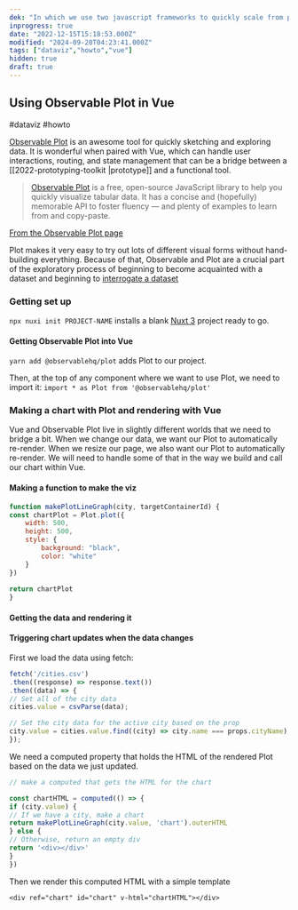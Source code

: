 ```yaml
---
dek: "In which we use two javascript frameworks to quickly scale from prototype to functional tool"
inprogress: true
date: "2022-12-15T15:18:53.000Z"
modified: "2024-09-20T04:23:41.000Z"
tags: ["dataviz","howto","vue"]
hidden: true
draft: true
---
```

## Using Observable Plot in Vue

#dataviz #howto

[Observable Plot](https://observablehq.com/@observablehq/plot) is an awesome tool for quickly sketching and exploring data. It is wonderful when paired with Vue, which can handle user interactions, routing, and state management that can be a bridge between a [[2022-prototyping-toolkit |prototype]] and a functional tool.

>[Observable Plot](https://github.com/observablehq/plot) is a free, open-source JavaScript library to help you quickly visualize tabular data. It has a concise and (hopefully) memorable API to foster fluency — and plenty of examples to learn from and copy-paste.

[From the Observable Plot page](https://observablehq.com/@observablehq/plot)

Plot makes it very easy to try out lots of different visual forms without hand-building everything. Because of that, Observable and Plot are a crucial part of the exploratory process of beginning to become acquainted with a dataset and beginning to [interrogate a dataset](https://observablehq.com/@ejfox/data-interrogation-template)

### Getting set up

`npx nuxi init PROJECT-NAME` installs a blank [Nuxt 3](https://nuxt.com) project ready to go.

#### Getting Observable Plot into Vue

`yarn add @observablehq/plot` adds Plot to our project.

Then, at the top of any component where we want to use Plot, we need to import it: `import * as Plot from '@observablehq/plot'`

### Making a chart with Plot and rendering with Vue

Vue and Observable Plot live in slightly different worlds that we need to bridge a bit. When we change our data, we want our Plot to automatically re-render. When we resize our page, we also want our Plot to automatically re-render. We will need to handle some of that in the way we build and call our chart within Vue.

#### Making a function to make the viz

```js
function makePlotLineGraph(city, targetContainerId) {
const chartPlot = Plot.plot({
	width: 500,
	height: 500,
	style: {
		background: "black",
		color: "white"
	}
})
  
return chartPlot
}
```

#### Getting the data and rendering it

#### Triggering chart updates when the data changes

First we load the data using fetch:

```js
fetch('/cities.csv')
.then((response) => response.text())
.then((data) => {
// Set all of the city data
cities.value = csvParse(data);

// Set the city data for the active city based on the prop
city.value = cities.value.find((city) => city.name === props.cityName);
});
```

We need a computed property that holds the HTML of the rendered Plot based on the data we just updated.

```js
// make a computed that gets the HTML for the chart

const chartHTML = computed(() => {
if (city.value) {
// If we have a city, make a chart
return makePlotLineGraph(city.value, 'chart').outerHTML
} else {
// Otherwise, return an empty div
return '<div></div>'
}
})
```

Then we render this computed HTML with a simple template

```vue
<div ref="chart" id="chart" v-html="chartHTML"></div>
```
